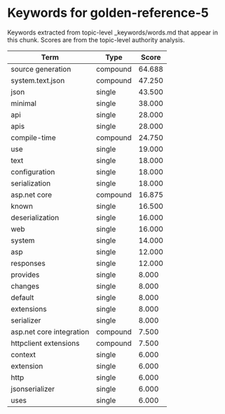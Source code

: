 # Keywords for golden-reference-5

Keywords extracted from topic-level _keywords/words.md that appear in this chunk.
Scores are from the topic-level authority analysis.

| Term | Type | Score |
|------|------|-------|
| source generation | compound | 64.688 |
| system.text.json | compound | 47.250 |
| json | single | 43.500 |
| minimal | single | 38.000 |
| api | single | 28.000 |
| apis | single | 28.000 |
| compile-time | compound | 24.750 |
| use | single | 19.000 |
| text | single | 18.000 |
| configuration | single | 18.000 |
| serialization | single | 18.000 |
| asp.net core | compound | 16.875 |
| known | single | 16.500 |
| deserialization | single | 16.000 |
| web | single | 16.000 |
| system | single | 14.000 |
| asp | single | 12.000 |
| responses | single | 12.000 |
| provides | single | 8.000 |
| changes | single | 8.000 |
| default | single | 8.000 |
| extensions | single | 8.000 |
| serializer | single | 8.000 |
| asp.net core integration | compound | 7.500 |
| httpclient extensions | compound | 7.500 |
| context | single | 6.000 |
| extension | single | 6.000 |
| http | single | 6.000 |
| jsonserializer | single | 6.000 |
| uses | single | 6.000 |
